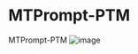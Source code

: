 # MTPrompt-PTM
MTPrompt-PTM
![image](https://github.com/user-attachments/assets/0dfe14ef-1288-4785-9e3e-d727b83aa362)
